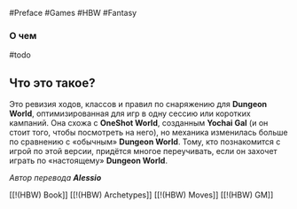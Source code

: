 #Preface #Games #HBW #Fantasy

### О чем
#todo 

## Что это такое? 
Это ревизия ходов, классов и правил по снаряжению для **Dungeon World**, оптимизированная для игр в одну сессию или коротких кампаний. Она схожа с **OneShot World**, созданным **Yochai Gal** (и он стоит того, чтобы посмотреть на него), но механика изменилась больше по сравнению с «обычным» **Dungeon World**. Тому, кто познакомится с игрой по этой версии, придётся многое переучивать, если он захочет играть по «настоящему» **Dungeon World**.

*Автор перевода **Alessio***

[[!(HBW) Book]]
[[!(HBW) Archetypes]]
[[!(HBW) Moves]]
[[!(HBW) GM]]

